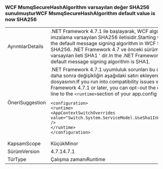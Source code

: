 ### <a name="wcf-msmqsecurehashalgorithm-default-value-is-now-sha256"></a><span data-ttu-id="391c4-101">WCF MsmqSecureHashAlgorithm varsayılan değer SHA256 sunulmuştur</span><span class="sxs-lookup"><span data-stu-id="391c4-101">WCF MsmqSecureHashAlgorithm default value is now SHA256</span></span>

|   |   |
|---|---|
|<span data-ttu-id="391c4-102">Ayrıntılar</span><span class="sxs-lookup"><span data-stu-id="391c4-102">Details</span></span>|<span data-ttu-id="391c4-103">.NET Framework 4.7.1 ile başlayarak, WCF algoritması Msmq iletileri için imzalama varsayılan SHA256 iletisidir.</span><span class="sxs-lookup"><span data-stu-id="391c4-103">Starting with the .NET Framework 4.7.1, the default message signing algorithm in WCF for Msmq messages is SHA256.</span></span> <span data-ttu-id="391c4-104">.NET Framework 4.7 ve önceki sürümlerinde imza algoritması varsayılan ileti SHA1 ' dir.</span><span class="sxs-lookup"><span data-stu-id="391c4-104">In the .NET Framework 4.7 and earlier versions, the default message signing algorithm is SHA1.</span></span>|
|<span data-ttu-id="391c4-105">Öneri</span><span class="sxs-lookup"><span data-stu-id="391c4-105">Suggestion</span></span>|<span data-ttu-id="391c4-106">.NET Framework 4.7.1 uyumluluk sorunları bu değişikliği içine çalıştırın ya da daha sonra değişikliğin aşağıdaki satırı ekleyerek çevirin <code>&lt;runtime&gt;</code>app.config dosyasının:</span><span class="sxs-lookup"><span data-stu-id="391c4-106">If you run into compatibility issues with this change on the .NET Framework 4.7.1 or later, you can opt-out the change by adding the following line to the <code>&lt;runtime&gt;</code>section of your app.config file:</span></span><pre><code class="lang-xml">&lt;configuration&gt;&#13;&#10;&lt;runtime&gt;&#13;&#10;&lt;AppContextSwitchOverrides value=&quot;Switch.System.ServiceModel.UseSha1InMsmqEncryptionAlgorithm=true&quot; /&gt;&#13;&#10;&lt;/runtime&gt;&#13;&#10;&lt;/configuration&gt;&#13;&#10;</code></pre>|
|<span data-ttu-id="391c4-107">Kapsam</span><span class="sxs-lookup"><span data-stu-id="391c4-107">Scope</span></span>|<span data-ttu-id="391c4-108">Küçük</span><span class="sxs-lookup"><span data-stu-id="391c4-108">Minor</span></span>|
|<span data-ttu-id="391c4-109">Sürüm</span><span class="sxs-lookup"><span data-stu-id="391c4-109">Version</span></span>|<span data-ttu-id="391c4-110">4.7.1</span><span class="sxs-lookup"><span data-stu-id="391c4-110">4.7.1</span></span>|
|<span data-ttu-id="391c4-111">Tür</span><span class="sxs-lookup"><span data-stu-id="391c4-111">Type</span></span>|<span data-ttu-id="391c4-112">Çalışma zamanı</span><span class="sxs-lookup"><span data-stu-id="391c4-112">Runtime</span></span>|

